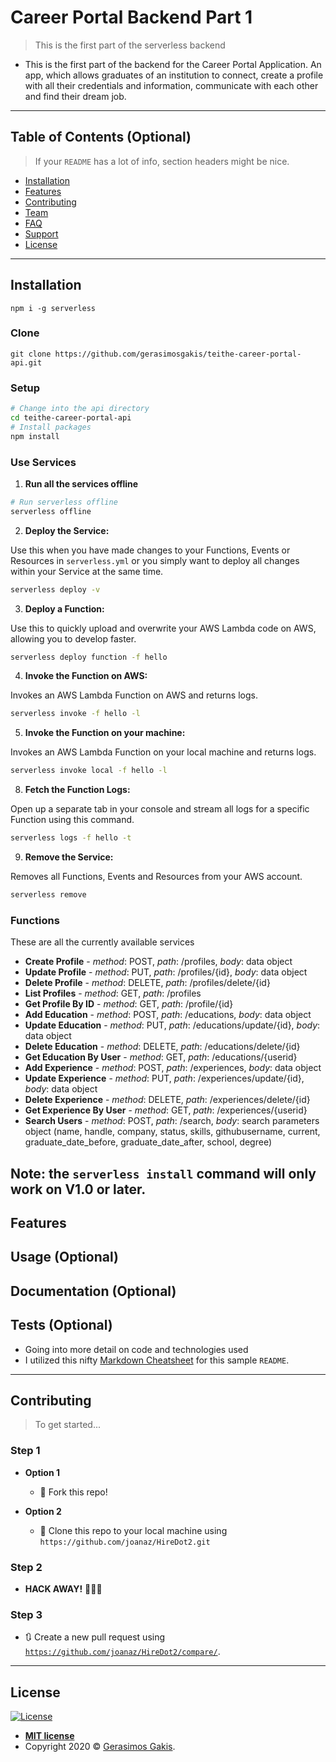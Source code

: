 # Career Portal Backend Part 1

> This is the first part of the serverless backend

- This is the first part of the backend for the Career Portal Application. An app, which allows graduates of an institution
to connect, create a profile with all their credentials and information, communicate with each other and find their dream job.

---

## Table of Contents (Optional)

> If your `README` has a lot of info, section headers might be nice.

- [Installation](#installation)
- [Features](#features)
- [Contributing](#contributing)
- [Team](#team)
- [FAQ](#faq)
- [Support](#support)
- [License](#license)


---

## Installation

```npm i -g serverless```

### Clone

```git clone https://github.com/gerasimosgakis/teithe-career-portal-api.git```

### Setup

```bash
# Change into the api directory
cd teithe-career-portal-api
# Install packages
npm install
```
### Use Services
1. **Run all the services offline**
```bash
# Run serverless offline
serverless offline
```

2. **Deploy the Service:**

Use this when you have made changes to your Functions, Events or Resources in `serverless.yml` or you simply want to deploy all changes within your Service at the same time.

```bash
serverless deploy -v
```

3. **Deploy a Function:**

Use this to quickly upload and overwrite your AWS Lambda code on AWS, allowing you to develop faster.

```bash
serverless deploy function -f hello
```

4. **Invoke the Function on AWS:**

Invokes an AWS Lambda Function on AWS and returns logs.

```bash
serverless invoke -f hello -l
```

5. **Invoke the Function on your machine:**

Invokes an AWS Lambda Function on your local machine and returns logs.

```bash
serverless invoke local -f hello -l
```

8. **Fetch the Function Logs:**

Open up a separate tab in your console and stream all logs for a specific Function using this command.

```bash
serverless logs -f hello -t
```

9. **Remove the Service:**

Removes all Functions, Events and Resources from your AWS account.

```bash
serverless remove
```

### Functions

These are all the currently available services

- **Create Profile** - *method*: POST, *path*: /profiles, *body*: data object
- **Update Profile** - *method*: PUT, *path*: /profiles/{id}, *body*: data object
- **Delete Profile** - *method*: DELETE, *path*: /profiles/delete/{id}
- **List Profiles** - *method*: GET, *path*: /profiles
- **Get Profile By ID** - *method*: GET, *path*: /profile/{id}
- **Add Education** - *method*: POST, *path*: /educations, *body*: data object
- **Update Education** - *method*: PUT, *path*: /educations/update/{id}, *body*: data object
- **Delete Education** - *method*: DELETE, *path*: /educations/delete/{id}
- **Get Education By User** - *method*: GET, *path*: /educations/{userid}
- **Add Experience** - *method*: POST, *path*: /experiences, *body*: data object
- **Update Experience** - *method*: PUT, *path*: /experiences/update/{id}, *body*: data object
- **Delete Experience** - *method*: DELETE, *path*: /experiences/delete/{id}
- **Get Experience By User** - *method*: GET, *path*: /experiences/{userid}
- **Search Users** - *method*: POST, *path*: /search, *body*: search parameters object (name, handle, company, status, skills, githubusername, current, graduate_date_before, graduate_date_after, school, degree)

**Note**: the `serverless install` command will only work on V1.0 or later.
---

## Features
## Usage (Optional)
## Documentation (Optional)
## Tests (Optional)

- Going into more detail on code and technologies used
- I utilized this nifty <a href="https://github.com/adam-p/markdown-here/wiki/Markdown-Cheatsheet" target="_blank">Markdown Cheatsheet</a> for this sample `README`.

---

## Contributing

> To get started...

### Step 1

- **Option 1**
    - 🍴 Fork this repo!

- **Option 2**
    - 👯 Clone this repo to your local machine using `https://github.com/joanaz/HireDot2.git`

### Step 2

- **HACK AWAY!** 🔨🔨🔨

### Step 3

- 🔃 Create a new pull request using <a href="https://github.com/joanaz/HireDot2/compare/" target="_blank">`https://github.com/joanaz/HireDot2/compare/`</a>.
---

## License

[![License](http://img.shields.io/:license-mit-blue.svg?style=flat-square)](http://badges.mit-license.org)

- **[MIT license](http://opensource.org/licenses/mit-license.php)**
- Copyright 2020 © <a href="http://gerasimosgakis.com" target="_blank">Gerasimos Gakis</a>.
